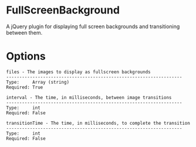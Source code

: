 FullScreenBackground
====================

A jQuery plugin for displaying full screen backgrounds and transitioning between them.

Options
=======
        
    files - The images to display as fullscreen backgrounds
    -------------------------------------------------------------------
    Type:     Array (string)
    Required: True
    
    interval - The time, in milliseconds, between image transitions
    -------------------------------------------------------------------
    Type:     int
    Required: False
    
    transitionTime - The time, in milliseconds, to complete the transition
    -------------------------------------------------------------------
    Type:     int
    Required: False